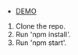 - [DEMO](https://masyatya.github.io/react_millionaire/) 

1. Clone the repo.
2. Run 'npm install'.
3. Run 'npm start'.
